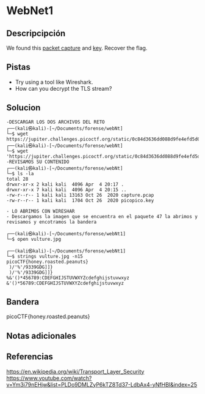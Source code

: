 # WebNet1
## Descripcipción
We found this [packet capture](https://jupiter.challenges.picoctf.org/static/fbf98e695555a2a48fe42c9a245de376/capture.pcap) and [key](https://jupiter.challenges.picoctf.org/static/fbf98e695555a2a48fe42c9a245de376/picopico.key). Recover the flag.
## Pistas
- Try using a tool like Wireshark.
- How can you decrypt the TLS stream?
## Solucion
```
-DESCARGAR LOS DOS ARCHIVOS DEL RETO
┌──(kali㉿kali)-[~/Documents/forense/webNt]
└─$ wget https://jupiter.challenges.picoctf.org/static/0c84d3636dd088d9fe4efd5d0d869a06/capture.pcap
┌──(kali㉿kali)-[~/Documents/forense/webNt]
└─$ wget 'https://jupiter.challenges.picoctf.org/static/0c84d3636dd088d9fe4efd5d0d869a06/picopico.key'
-REVISAMOS SU CONTENIDO
┌──(kali㉿kali)-[~/Documents/forense/webNt]
└─$ ls -la
total 28
drwxr-xr-x 2 kali kali  4096 Apr  4 20:17 .
drwxr-xr-x 7 kali kali  4096 Apr  4 20:15 ..
-rw-r--r-- 1 kali kali 13163 Oct 26  2020 capture.pcap
-rw-r--r-- 1 kali kali  1704 Oct 26  2020 picopico.key

- LO ABRIMOS CON WIRESHAR 
- Descargamos la imagen que se encuentra en el paquete 47 la abrimos y revisamos y encotramos la bandera

┌──(kali㉿kali)-[~/Documents/forense/webNt1]
└─$ open vulture.jpg 
                                                                            
┌──(kali㉿kali)-[~/Documents/forense/webNt1]
└─$ strings vulture.jpg -n15     
picoCTF{honey.roasted.peanuts}
 )/'%'/9339GDG]]}
 )/'%'/9339GDG]]}
%&'()*456789:CDEFGHIJSTUVWXYZcdefghijstuvwxyz
&'()*56789:CDEFGHIJSTUVWXYZcdefghijstuvwxyz

```
## Bandera
picoCTF{honey.roasted.peanuts}
## Notas adicionales
## Referencias
https://en.wikipedia.org/wiki/Transport_Layer_Security
https://www.youtube.com/watch?v=Ym3i79nEHjw&list=PLDo9DMLZyP6kTZ8Td37-LdbAx4-yNfHBl&index=25